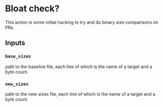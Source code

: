 # Bloat check?

This action is some initial hacking to try and do binary size comparisons on
PRs.

## Inputs

### `base_sizes`

path to the baseline file, each line of which is the name of a target and a byte count.

### `new_sizes`

path to the new sizes file, each line of which is the name of a target and a byte count.


